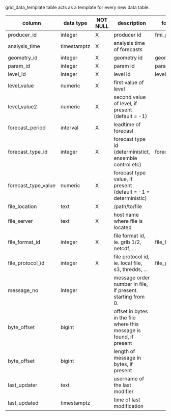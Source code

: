 grid_data_template table acts as a template for every new data table.

| column | data type | NOT NULL | description | foreign key |
|---|---|---|---|---|
| producer_id | integer | X | producer id | fmi_producer(id)|
| analysis_time | timestamptz | X | analysis time of forecasts | |
| geometry_id | integer | X | geometry id | geom(id) |
| param_id | integer | X | param id | param(id) |
| level_id | integer | X | level id | level(id) |
| level_value | numeric | X | first value of level | |
| level_value2 | numeric | X | second value of level, if present (default = -1) | |
| forecast_period | interval | X | leadtime of forecast | |
| forecast_type_id | integer | X | forecast type id (deterministict, ensemble control etc) | forecast_type(id) |
| forecast_type_value | numeric | X | forecast type value, if present (default = -1 = deterministic) | |
| file_location | text | X | /path/to/file | |
| file_server | text | X | host name where file is located | |
| file_format_id | integer | X | file format id, ie. grib 1/2, netcdf, ... | file_format(id) |
| file_protocol_id | integer | X | file protocol id, ie. local file, s3, thredds, ... | file_protocol(id) |
| message_no | integer | | message order number in file, if present. starting from 0. | |
| byte_offset | bigint | | offset in bytes in the file where this message is found, if present | |
| byte_offset | bigint | | length of message in bytes, if present | |
| last_updater | text | | username of the last modifier | |
| last_updated | timestamptz | | time of last modification | |
